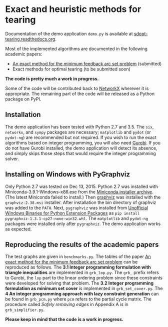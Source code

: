
Exact and heuristic methods for tearing
=======================================

Documentation of the demo application `demo.py` is available at 
[sdopt-tearing.readthedocs.org](https://sdopt-tearing.readthedocs.org). 

Most of the implemented algorithms are documented in the following 
academic papers:

  - [An exact method for the minimum feedback arc set problem](http://reliablecomputing.eu/baharev_minimum_feedback_arc_set.pdf) (submitted)
  - Exact methods for optimal tearing (to be submitted soon)

**The code is pretty much a work in progress.**

Some of the code will be contributed back to 
[NetworkX](http://networkx.github.io/documentation/latest/overview.html)
wherever it is appropriate. The remaining part of the code will be released 
as a Python package on PyPI.


Installation
------------

The demo application has been tested with Python 2.7 and 3.5. The `six`,
`networkx`, and `sympy` packages are necessary; `matplotlib` and `pydot`
(or `pydot-ng`) are recommended but not required. If you wish to run the 
exact algorithms based on integer programming, you will also need 
[Gurobi](http://www.gurobi.com/). If you do not have Gurobi installed, 
the demo application will detect its absence, and simply skips those 
steps that would require the integer programming solver.


Installing on Windows with PyGraphviz
-------------------------------------

Only Python 2.7 was tested on Dec 13, 2015. Python 2.7 was installed 
with Miniconda-3.9.1-Windows-x86.exe from the
[Miniconda installer archive](https://repo.continuum.io/miniconda/). 
(The latest Miniconda failed to install.) Then 
[graphviz](http://www.graphviz.org/Download_windows.php) was installed 
with the `graphviz-2.38.msi` installer. After installation the bin 
directory of graphviz was added to the `PATH`. Next, `pygraphviz` was 
installed from 
[Unofficial Windows Binaries for Python Extension Packages](http://www.lfd.uci.edu/~gohlke/pythonlibs/#pygraphviz)
as `pip install pygraphviz-1.3.1-cp27-none-win32.whl`.
The `matplotlib` and `pydot-ng` packages were installed only after
`pygraphviz`. The demo application works as expected.


Reproducing the results of the academic papers 
----------------------------------------------

The test graphs are given in `benchmarks.py`. The tables of the paper
[An exact method for the minimum feedback arc set problem](http://reliablecomputing.eu/baharev_minimum_feedback_arc_set.pdf) 
can be reproduced as follows. The **3.1 Integer programming formulation 
with triangle inequalities** are implemented in `grb_lop.py`. The `grb_`
prefix refers to Gurobi, the `lop` part to the linear ordering problem 
since these constraints were developed for solving that problem.
The **3.2 Integer programming formulation as minimum set cover** is 
implemented in `grb_set_cover.py`. The **4 An integer programming 
approach with lazy constraint generation** can be found in `grb_pcm.py` 
where `pcm` refers to the partial cycle matrix. The procedure called 
*Safely removing edges* in Appendix A is in `grb_simplifier.py`.

**Please keep in mind that the code is a work in progress.**

